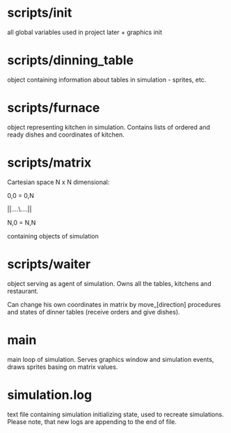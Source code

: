 # scripts/__init__

all global variables used in project later + graphics init

# scripts/dinning_table

object containing information about tables in simulation - sprites, etc.

# scripts/furnace

object representing kitchen in simulation. Contains lists of ordered and ready dishes and coordinates of kitchen.

# scripts/matrix

Cartesian space N x N dimensional:

0,0 = 0,N
 
 ||....\\....||
 
N,0 = N,N


containing objects of simulation

# scripts/waiter

object serving as agent of simulation. Owns all the tables, kitchens and restaurant.

Can change his own coordinates in matrix by move_[direction] procedures and states of dinner tables (receive orders and give dishes). 

# main

main loop of simulation. Serves graphics window and simulation events, draws sprites basing on matrix values.

# simulation.log

text file containing simulation initializing state, used to recreate simulations.
Please note, that new logs are appending to the end of file.